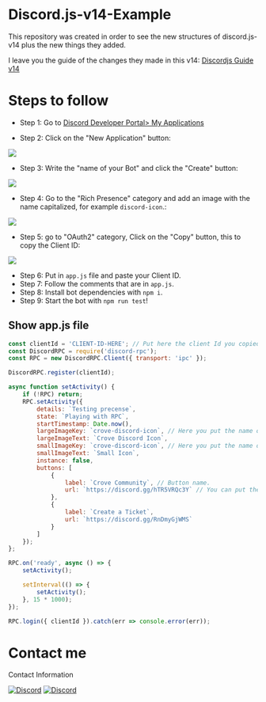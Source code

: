 # Discord.js-v14-Example
This repository was created in order to see the new structures of discord.js-v14 plus the new things they added.

I leave you the guide of the changes they made in this v14: [Discordjs Guide v14](https://discordjs.guide/additional-info/changes-in-v14.html#before-you-start) 

# Steps to follow
* Step 1: Go to [Discord Developer Portal> My Applications](https://discord.com/developers/applications)

* Step 2: Click on the "New Application" button:
<img src="https://media.discordapp.net/attachments/853062371794616320/980547108484563005/Screenshot_156.png?width=1440&height=273" />

* Step 3: Write the "name of your Bot" and click the "Create" button:
<img src="https://media.discordapp.net/attachments/853062371794616320/1000129057058467961/Screenshot_196.png" />

* Step 4: Go to the "Rich Presence" category and add an image with the name capitalized, for example `discord-icon`.:
<img src="https://media.discordapp.net/attachments/853062371794616320/980547108992090152/Screenshot_158.png?width=1440&height=651" />

* Step 5: go to "OAuth2" category, Click on the "Copy" button, this to copy the Client ID:
<img src="https://media.discordapp.net/attachments/853062371794616320/980547109373743124/Screenshot_159.png?width=1440&height=519" />

* Step 6: Put in `app.js` file and paste your Client ID.
* Step 7: Follow the comments that are in `app.js`.
* Step 8: Install bot dependencies with `npm i`.
* Step 9: Start the bot with `npm run test`!

## Show app.js file
```javascript
const clientId = 'CLIENT-ID-HERE'; // Put here the client Id you copied.
const DiscordRPC = require('discord-rpc');
const RPC = new DiscordRPC.Client({ transport: 'ipc' });

DiscordRPC.register(clientId);

async function setActivity() {
    if (!RPC) return;
    RPC.setActivity({
        details: `Testing precense`,
        state: `Playing with RPC`,
        startTimestamp: Date.now(),
        largeImageKey: `crove-discord-icon`, // Here you put the name of the image.
        largeImageText: `Crove Discord Icon`,
        smallImageKey: `crove-discord-icon`, // Here you put the name of the image.
        smallImageText: `Small Icon`,
        instance: false,
        buttons: [
            {
                label: `Crove Community`, // Button name.
                url: `https://discord.gg/hTR5VRQc3Y` // You can put the url you want here.
            },
            {
                label: `Create a Ticket`, 
                url: `https://discord.gg/RnDmyGjWMS`
            }
        ]
    });
};

RPC.on('ready', async () => {
    setActivity();

    setInterval(() => {
        setActivity();
    }, 15 * 1000);
});

RPC.login({ clientId }).catch(err => console.error(err));
```

# Contact me
Contact Information

[![Discord](https://img.shields.io/badge/Discord-SplifPvP%239298-5865F2?style=for-the-badge&logo=discord&logoColor=white)](https://discord.gg/hTR5VRQc3Y) [![Discord](https://img.shields.io/badge/Discord-Crove-5865F2?style=for-the-badge&logo=discord&logoColor=white)](https://discord.gg/hTR5VRQc3Y)